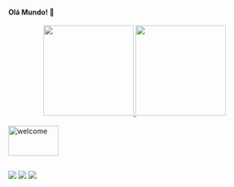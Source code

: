<h4>Olá Mundo! 👋</h4>
<div align="center">
  <a href="https://github.com/carlosbaldim">
  <img height="180em" src="https://github-readme-stats.vercel.app/api?username=carlosbaldim&show_icons=true&theme=merko&include_all_commits=true&count_private=true"/>
  <img height="180em" src="https://github-readme-stats.vercel.app/api/top-langs/?username=carlosbaldim&layout=compact&langs_count=7&theme=merko"/>
</div>

<div style="display: inline_block"><br>
  <img align="center" alt="welcome" height="60" width="100"  src="https://media.giphy.com/media/xFkgeu7dhfgqqxJqmj/giphy.gif">
<!--  <img align="center" alt="csharp" height="80" width="80" src="https://th.bing.com/th/id/OIP.Z1kI0lXdOBTGUPAUfkPBkQHaHa?pid=ImgDet&rs=1">
  <img align="center" alt="dotnet" height="60" width="80" src="https://cdn.jsdelivr.net/gh/devicons/devicon/icons/dotnetcore/dotnetcore-original.svg">
  <img align="center" alt="dotnetCore" height="60" width="80" src="https://cdn.jsdelivr.net/gh/devicons/devicon/icons/dotnetcore/dotnetcore-original.svg">
  <img align="center" alt="html" height="60" width="80" src="https://cdn.jsdelivr.net/gh/devicons/devicon/icons/dotnetcore/dotnetcore-original.svg">
  <img align="center" alt="css" height="60" width="80" src="https://cdn.jsdelivr.net/gh/devicons/devicon/icons/dotnetcore/dotnetcore-original.svg">
  <img align="center" alt="javascript" height="60" width="80" src="https://cdn.jsdelivr.net/gh/devicons/devicon/icons/dotnetcore/dotnetcore-original.svg">
</div> -->

  ##

<div> 
  <a href=# target="_blank"><img src="https://img.shields.io/badge/YouTube-FF0000?style=for-the-badge&logo=youtube&logoColor=white" target="_blank"></a>
  <a href = "mailto:carlosbaldim@gmail.com"><img src="https://img.shields.io/badge/-Gmail-%23333?style=for-the-badge&logo=gmail&logoColor=white" target="_blank"></a>
  <a href="https://www.linkedin.com/in/carlosbaldim/" target="_blank"><img src="https://img.shields.io/badge/-LinkedIn-%230077B5?style=for-the-badge&logo=linkedin&logoColor=white" target="_blank"></a>  
</div>
  
  <div>
      
   <div>

